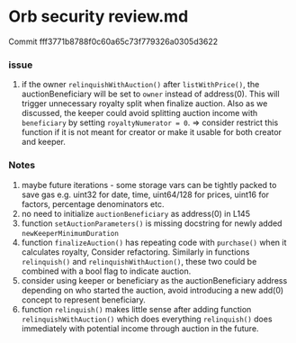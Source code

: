 # Orb security review.md
Commit fff3771b8788f0c60a65c73f779326a0305d3622

### issue
1. if the owner `relinquishWithAuction()` after `listWithPrice()`, the auctionBeneficiary will be set to `owner` instead of address(0). This will trigger unnecessary royalty split when finalize auction. Also as we discussed, the keeper could avoid splitting auction income with `beneficiary` by setting `royaltyNumerator = 0`. => consider restrict this function if it is not meant for creator or make it usable for both creator and keeper. 

### Notes
1. maybe future iterations - some storage vars can be tightly packed to save gas e.g. uint32 for date, time, uint64/128 for prices, uint16 for factors, percentage denominators etc.
2. no need to initialize `auctionBeneficiary` as address(0) in L145
3. function `setAuctionParameters()` is missing docstring for newly added `newKeeperMinimumDuration`
4. function `finalizeAuction()` has repeating code with `purchase()` when it calculates royalty,  Consider refactoring. Similarly in functions `relinquish()` and `relinquishWithAuction()`, these two could be combined with a bool flag to indicate auction.
5. consider using keeper or beneficiary as the auctionBeneficiary address depending on who started the auction, avoid introducing a new add(0) concept to represent beneficiary.
6. function `relinquish()` makes little sense after adding function `relinquishWithAuction()` which does everything `relinquish()` does immediately with potential income through auction in the future. 
